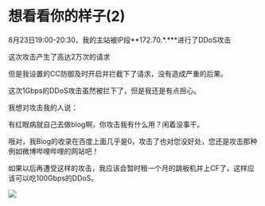 想看看你的样子(2)
==========

8月23日19:00-20:30，我的主站被IP段**172.70.\*.\***进行了DDoS攻击

这次攻击产生了高达2万次的请求

但是我设置的CC防御及时开启并拦截下了请求，没有造成严重的后果。

这次1Gbps的DDoS攻击虽然被拦下了，但是我还是有点担心。

我想对攻击我的人说：

有红眼病就自己去做blog啊，你攻击我有什么用？闲着没事干。

哦对，我Blog的收录在百度上面几乎是0，攻击了也对您没好处，您还是攻击那种例如微博哔哩哔哩的网站吧！

如果以后再遭受这样的攻击，我应该会暂时租一个月的跳板机并上CF了，这样应该可以吃100Gbps的DDoS。

![](https://blog.chicdn.cn/2021/08/ddos-1-e1629958727187.png)